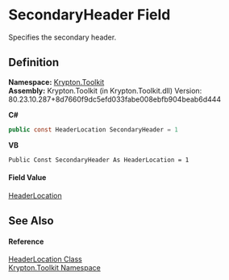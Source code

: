 # SecondaryHeader Field


Specifies the secondary header.



## Definition
**Namespace:** <a href="79d2eac2-21f4-54ff-7552-b20c33c30600.md">Krypton.Toolkit</a>  
**Assembly:** Krypton.Toolkit (in Krypton.Toolkit.dll) Version: 80.23.10.287+8d7660f9dc5efd033fabe008ebfb904beab6d444

**C#**
``` C#
public const HeaderLocation SecondaryHeader = 1
```
**VB**
``` VB
Public Const SecondaryHeader As HeaderLocation = 1
```



#### Field Value
<a href="97827d1e-4a07-69fd-ca4a-0ce6370aa94f.md">HeaderLocation</a>

## See Also


#### Reference
<a href="97827d1e-4a07-69fd-ca4a-0ce6370aa94f.md">HeaderLocation Class</a>  
<a href="79d2eac2-21f4-54ff-7552-b20c33c30600.md">Krypton.Toolkit Namespace</a>  
